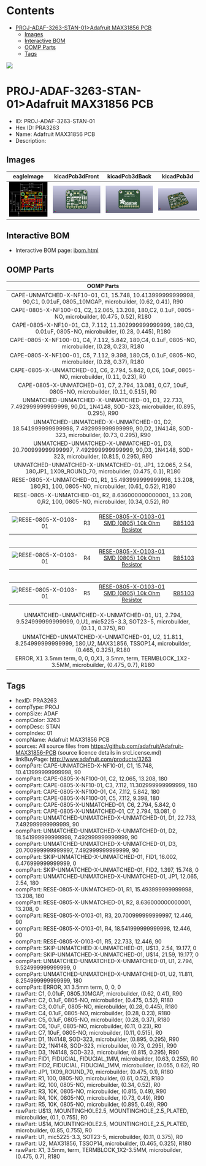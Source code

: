 



Contents
========

* [PROJ-ADAF-3263-STAN-01>Adafruit MAX31856 PCB](#proj-adaf-3263-stan-01adafruit-max31856-pcb)
	* [Images](#images)
	* [Interactive BOM](#interactive-bom)
	* [OOMP Parts](#oomp-parts)
	* [Tags](#tags)
  
![][im]
# PROJ-ADAF-3263-STAN-01>Adafruit MAX31856 PCB

- ID: PROJ-ADAF-3263-STAN-01
- Hex ID: PRA3263
- Name: Adafruit MAX31856 PCB
- Description: 

## Images
  
  

|eagleImage|kicadPcb3dFront|kicadPcb3dBack|kicadPcb3d|
| :---: | :---: | :---: | :---: |
|[![eagleImage](eagleImage_140.png)](eagleImage_600.png)|[![kicadPcb3dFront](kicadPcb3dFront_140.png)](kicadPcb3dFront_600.png)|[![kicadPcb3dBack](kicadPcb3dBack_140.png)](kicadPcb3dBack_600.png)|[![kicadPcb3d](kicadPcb3d_140.png)](kicadPcb3d_600.png)|

## Interactive BOM

- Interactive BOM page: [ibom.html](kicad/bom/ibom.html)

## OOMP Parts
  

|OOMP Parts|
| :---: |
|CAPE-UNMATCHED-X-NF10-01, C1, 15.748, 10.413999999999998, 90,C1, 0.01uF, 0805_10MGAP, microbuilder, (0.62, 0.41), R90|
|CAPE-0805-X-NF100-01, C2, 12.065, 13.208, 180,C2, 0.1uF, 0805-NO, microbuilder, (0.475, 0.52), R180|
|CAPE-0805-X-NF10-01, C3, 7.112, 11.302999999999999, 180,C3, 0.01uF, 0805-NO, microbuilder, (0.28, 0.445), R180|
|CAPE-0805-X-NF100-01, C4, 7.112, 5.842, 180,C4, 0.1uF, 0805-NO, microbuilder, (0.28, 0.23), R180|
|CAPE-0805-X-NF100-01, C5, 7.112, 9.398, 180,C5, 0.1uF, 0805-NO, microbuilder, (0.28, 0.37), R180|
|CAPE-0805-X-UNMATCHED-01, C6, 2.794, 5.842, 0,C6, 10uF, 0805-NO, microbuilder, (0.11, 0.23), R0|
|CAPE-0805-X-UNMATCHED-01, C7, 2.794, 13.081, 0,C7, 10uF, 0805-NO, microbuilder, (0.11, 0.515), R0|
|UNMATCHED-UNMATCHED-X-UNMATCHED-01, D1, 22.733, 7.492999999999999, 90,D1, 1N4148, SOD-323, microbuilder, (0.895, 0.295), R90|
|UNMATCHED-UNMATCHED-X-UNMATCHED-01, D2, 18.541999999999998, 7.492999999999999, 90,D2, 1N4148, SOD-323, microbuilder, (0.73, 0.295), R90|
|UNMATCHED-UNMATCHED-X-UNMATCHED-01, D3, 20.700999999999997, 7.492999999999999, 90,D3, 1N4148, SOD-323, microbuilder, (0.815, 0.295), R90|
|UNMATCHED-UNMATCHED-X-UNMATCHED-01, JP1, 12.065, 2.54, 180,JP1, 1X09_ROUND_70, microbuilder, (0.475, 0.1), R180|
|RESE-0805-X-UNMATCHED-01, R1, 15.493999999999998, 13.208, 180,R1, 100, 0805-NO, microbuilder, (0.61, 0.52), R180|
|RESE-0805-X-UNMATCHED-01, R2, 8.636000000000001, 13.208, 0,R2, 100, 0805-NO, microbuilder, (0.34, 0.52), R0|
|<table><tr><td>![RESE-0805-X-O103-01](https://raw.githubusercontent.com/oomlout/oomlout_OOMP_parts/main/RESE-0805-X-O103-01/image_140.jpg)</td><td> R3</td><td>[RESE-0805-X-O103-01<br>SMD (0805) 10k Ohm Resistor](https://github.com/oomlout/oomlout_OOMP_parts/tree/main/RESE-0805-X-O103-01/)</td><td>[R85103](https://github.com/oomlout/oomlout_OOMP_parts/tree/main/RESE-0805-X-O103-01/)</td></tr></table>|
|<table><tr><td>![RESE-0805-X-O103-01](https://raw.githubusercontent.com/oomlout/oomlout_OOMP_parts/main/RESE-0805-X-O103-01/image_140.jpg)</td><td> R4</td><td>[RESE-0805-X-O103-01<br>SMD (0805) 10k Ohm Resistor](https://github.com/oomlout/oomlout_OOMP_parts/tree/main/RESE-0805-X-O103-01/)</td><td>[R85103](https://github.com/oomlout/oomlout_OOMP_parts/tree/main/RESE-0805-X-O103-01/)</td></tr></table>|
|<table><tr><td>![RESE-0805-X-O103-01](https://raw.githubusercontent.com/oomlout/oomlout_OOMP_parts/main/RESE-0805-X-O103-01/image_140.jpg)</td><td> R5</td><td>[RESE-0805-X-O103-01<br>SMD (0805) 10k Ohm Resistor](https://github.com/oomlout/oomlout_OOMP_parts/tree/main/RESE-0805-X-O103-01/)</td><td>[R85103](https://github.com/oomlout/oomlout_OOMP_parts/tree/main/RESE-0805-X-O103-01/)</td></tr></table>|
|UNMATCHED-UNMATCHED-X-UNMATCHED-01, U1, 2.794, 9.524999999999999, 0,U1, mic5225-3.3, SOT23-5, microbuilder, (0.11, 0.375), R0|
|UNMATCHED-UNMATCHED-X-UNMATCHED-01, U2, 11.811, 8.254999999999999, 180,U2, MAX31856, TSSOP14, microbuilder, (0.465, 0.325), R180|
|ERROR, X1 3.5mm term, 0, 0, 0,X1, 3.5mm, term, TERMBLOCK_1X2-3.5MM, microbuilder, (0.475, 0.7), R180|

## Tags

- hexID: PRA3263
- oompType: PROJ
- oompSize: ADAF
- oompColor: 3263
- oompDesc: STAN
- oompIndex: 01
- oompName: Adafruit MAX31856 PCB
- sources: All source files from https://github.com/adafruit/Adafruit-MAX31856-PCB (source licence details in srcLicense.md)
- linkBuyPage: http://www.adafruit.com/products/3263
- oompPart: CAPE-UNMATCHED-X-NF10-01, C1, 15.748, 10.413999999999998, 90
- oompPart: CAPE-0805-X-NF100-01, C2, 12.065, 13.208, 180
- oompPart: CAPE-0805-X-NF10-01, C3, 7.112, 11.302999999999999, 180
- oompPart: CAPE-0805-X-NF100-01, C4, 7.112, 5.842, 180
- oompPart: CAPE-0805-X-NF100-01, C5, 7.112, 9.398, 180
- oompPart: CAPE-0805-X-UNMATCHED-01, C6, 2.794, 5.842, 0
- oompPart: CAPE-0805-X-UNMATCHED-01, C7, 2.794, 13.081, 0
- oompPart: UNMATCHED-UNMATCHED-X-UNMATCHED-01, D1, 22.733, 7.492999999999999, 90
- oompPart: UNMATCHED-UNMATCHED-X-UNMATCHED-01, D2, 18.541999999999998, 7.492999999999999, 90
- oompPart: UNMATCHED-UNMATCHED-X-UNMATCHED-01, D3, 20.700999999999997, 7.492999999999999, 90
- oompPart: SKIP-UNMATCHED-X-UNMATCHED-01, FID1, 16.002, 6.476999999999999, 0
- oompPart: SKIP-UNMATCHED-X-UNMATCHED-01, FID2, 1.397, 15.748, 0
- oompPart: UNMATCHED-UNMATCHED-X-UNMATCHED-01, JP1, 12.065, 2.54, 180
- oompPart: RESE-0805-X-UNMATCHED-01, R1, 15.493999999999998, 13.208, 180
- oompPart: RESE-0805-X-UNMATCHED-01, R2, 8.636000000000001, 13.208, 0
- oompPart: RESE-0805-X-O103-01, R3, 20.700999999999997, 12.446, 90
- oompPart: RESE-0805-X-O103-01, R4, 18.541999999999998, 12.446, 90
- oompPart: RESE-0805-X-O103-01, R5, 22.733, 12.446, 90
- oompPart: SKIP-UNMATCHED-X-UNMATCHED-01, U$13, 2.54, 19.177, 0
- oompPart: SKIP-UNMATCHED-X-UNMATCHED-01, U$14, 21.59, 19.177, 0
- oompPart: UNMATCHED-UNMATCHED-X-UNMATCHED-01, U1, 2.794, 9.524999999999999, 0
- oompPart: UNMATCHED-UNMATCHED-X-UNMATCHED-01, U2, 11.811, 8.254999999999999, 180
- oompPart: ERROR, X1 3.5mm term, 0, 0, 0
- rawPart: C1, 0.01uF, 0805_10MGAP, microbuilder, (0.62, 0.41), R90
- rawPart: C2, 0.1uF, 0805-NO, microbuilder, (0.475, 0.52), R180
- rawPart: C3, 0.01uF, 0805-NO, microbuilder, (0.28, 0.445), R180
- rawPart: C4, 0.1uF, 0805-NO, microbuilder, (0.28, 0.23), R180
- rawPart: C5, 0.1uF, 0805-NO, microbuilder, (0.28, 0.37), R180
- rawPart: C6, 10uF, 0805-NO, microbuilder, (0.11, 0.23), R0
- rawPart: C7, 10uF, 0805-NO, microbuilder, (0.11, 0.515), R0
- rawPart: D1, 1N4148, SOD-323, microbuilder, (0.895, 0.295), R90
- rawPart: D2, 1N4148, SOD-323, microbuilder, (0.73, 0.295), R90
- rawPart: D3, 1N4148, SOD-323, microbuilder, (0.815, 0.295), R90
- rawPart: FID1, FIDUCIAL, FIDUCIAL_1MM, microbuilder, (0.63, 0.255), R0
- rawPart: FID2, FIDUCIAL, FIDUCIAL_1MM, microbuilder, (0.055, 0.62), R0
- rawPart: JP1, 1X09_ROUND_70, microbuilder, (0.475, 0.1), R180
- rawPart: R1, 100, 0805-NO, microbuilder, (0.61, 0.52), R180
- rawPart: R2, 100, 0805-NO, microbuilder, (0.34, 0.52), R0
- rawPart: R3, 10K, 0805-NO, microbuilder, (0.815, 0.49), R90
- rawPart: R4, 10K, 0805-NO, microbuilder, (0.73, 0.49), R90
- rawPart: R5, 10K, 0805-NO, microbuilder, (0.895, 0.49), R90
- rawPart: U$13, MOUNTINGHOLE2.5, MOUNTINGHOLE_2.5_PLATED, microbuilder, (0.1, 0.755), R0
- rawPart: U$14, MOUNTINGHOLE2.5, MOUNTINGHOLE_2.5_PLATED, microbuilder, (0.85, 0.755), R0
- rawPart: U1, mic5225-3.3, SOT23-5, microbuilder, (0.11, 0.375), R0
- rawPart: U2, MAX31856, TSSOP14, microbuilder, (0.465, 0.325), R180
- rawPart: X1, 3.5mm, term, TERMBLOCK_1X2-3.5MM, microbuilder, (0.475, 0.7), R180



[im]: kicadPcb3d_450.png
